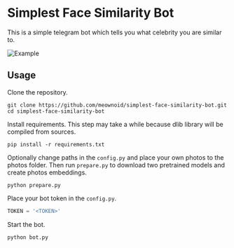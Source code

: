 # Simplest Face Similarity Bot

This is a simple telegram bot which tells you what celebrity you are similar to.

![Example](https://storage.yandexcloud.net/meownoid-pro-static/external/github/simplest-face-similarity-bot/example.png)

## Usage

Clone the repository.

```shell script
git clone https://github.com/meownoid/simplest-face-similarity-bot.git
cd simplest-face-similarity-bot
```

Install requirements. This step may take a while because
dlib library will be compiled from sources.

```shell script
pip install -r requirements.txt
```

Optionally change paths in the `config.py` and place your own photos to the photos folder.
Then run `prepare.py` to download two pretrained models and create photos embeddings.

```shell script
python prepare.py
```

Place your bot token in the `config.py`.

```python
TOKEN = '<TOKEN>'
```

Start the bot.

```shell script
python bot.py
```
